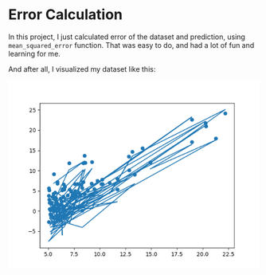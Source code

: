 # Error Calculation

In this project, I just calculated error of the dataset and prediction, using `mean_squared_error` function. That was easy to do, and had a lot of fun and learning for me. 

And after all, I visualized my dataset like this: 

![Plot](plot.png)

